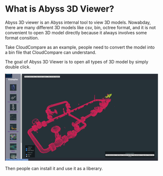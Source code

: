 # What is Abyss 3D Viewer?

Abyss 3D viewer is an Abyss internal tool to view 3D models.
Nowabday, there are many different 3D models like csv, bin, octree format, and it is not convenient to open 3D model directly because it always involves some format consition.

Take CloudCompare as an example, people need to convert the model into a bin file that CloudCompare can understand.

The goal of Abyss 3D Viewer is to open all types of 3D model by simply double click.

<p align="center">
    <img src="../assets/3d_viewer_interface.png">
</p>

Then people can install it and use it as a liberary.
